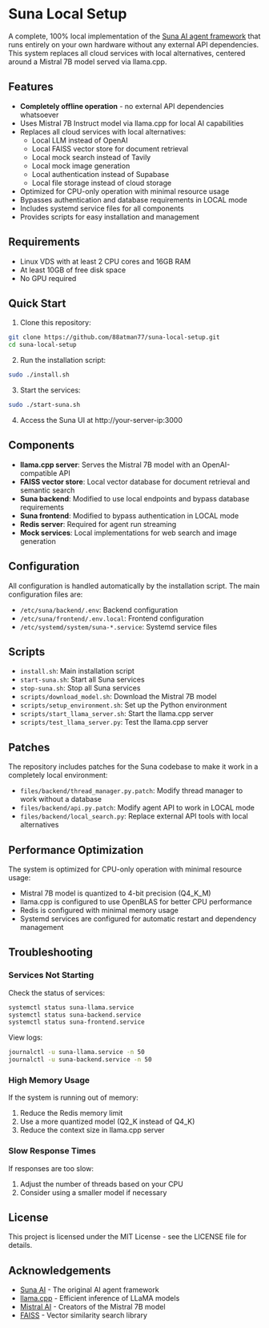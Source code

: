 # Suna Local Setup

A complete, 100% local implementation of the [Suna AI agent framework](https://github.com/kortix-ai/suna) that runs entirely on your own hardware without any external API dependencies. This system replaces all cloud services with local alternatives, centered around a Mistral 7B model served via llama.cpp.

## Features

- **Completely offline operation** - no external API dependencies whatsoever
- Uses Mistral 7B Instruct model via llama.cpp for local AI capabilities
- Replaces all cloud services with local alternatives:
  - Local LLM instead of OpenAI
  - Local FAISS vector store for document retrieval
  - Local mock search instead of Tavily
  - Local mock image generation
  - Local authentication instead of Supabase
  - Local file storage instead of cloud storage
- Optimized for CPU-only operation with minimal resource usage
- Bypasses authentication and database requirements in LOCAL mode
- Includes systemd service files for all components
- Provides scripts for easy installation and management

## Requirements

- Linux VDS with at least 2 CPU cores and 16GB RAM
- At least 10GB of free disk space
- No GPU required

## Quick Start

1. Clone this repository:
```bash
git clone https://github.com/88atman77/suna-local-setup.git
cd suna-local-setup
```

2. Run the installation script:
```bash
sudo ./install.sh
```

3. Start the services:
```bash
sudo ./start-suna.sh
```

4. Access the Suna UI at http://your-server-ip:3000

## Components

- **llama.cpp server**: Serves the Mistral 7B model with an OpenAI-compatible API
- **FAISS vector store**: Local vector database for document retrieval and semantic search
- **Suna backend**: Modified to use local endpoints and bypass database requirements
- **Suna frontend**: Modified to bypass authentication in LOCAL mode
- **Redis server**: Required for agent run streaming
- **Mock services**: Local implementations for web search and image generation

## Configuration

All configuration is handled automatically by the installation script. The main configuration files are:

- `/etc/suna/backend/.env`: Backend configuration
- `/etc/suna/frontend/.env.local`: Frontend configuration
- `/etc/systemd/system/suna-*.service`: Systemd service files

## Scripts

- `install.sh`: Main installation script
- `start-suna.sh`: Start all Suna services
- `stop-suna.sh`: Stop all Suna services
- `scripts/download_model.sh`: Download the Mistral 7B model
- `scripts/setup_environment.sh`: Set up the Python environment
- `scripts/start_llama_server.sh`: Start the llama.cpp server
- `scripts/test_llama_server.py`: Test the llama.cpp server

## Patches

The repository includes patches for the Suna codebase to make it work in a completely local environment:

- `files/backend/thread_manager.py.patch`: Modify thread manager to work without a database
- `files/backend/api.py.patch`: Modify agent API to work in LOCAL mode
- `files/backend/local_search.py`: Replace external API tools with local alternatives

## Performance Optimization

The system is optimized for CPU-only operation with minimal resource usage:

- Mistral 7B model is quantized to 4-bit precision (Q4_K_M)
- llama.cpp is configured to use OpenBLAS for better CPU performance
- Redis is configured with minimal memory usage
- Systemd services are configured for automatic restart and dependency management

## Troubleshooting

### Services Not Starting

Check the status of services:
```bash
systemctl status suna-llama.service
systemctl status suna-backend.service
systemctl status suna-frontend.service
```

View logs:
```bash
journalctl -u suna-llama.service -n 50
journalctl -u suna-backend.service -n 50
```

### High Memory Usage

If the system is running out of memory:
1. Reduce the Redis memory limit
2. Use a more quantized model (Q2_K instead of Q4_K)
3. Reduce the context size in llama.cpp server

### Slow Response Times

If responses are too slow:
1. Adjust the number of threads based on your CPU
2. Consider using a smaller model if necessary

## License

This project is licensed under the MIT License - see the LICENSE file for details.

## Acknowledgements

- [Suna AI](https://github.com/kortix-ai/suna) - The original AI agent framework
- [llama.cpp](https://github.com/ggerganov/llama.cpp) - Efficient inference of LLaMA models
- [Mistral AI](https://mistral.ai/) - Creators of the Mistral 7B model
- [FAISS](https://github.com/facebookresearch/faiss) - Vector similarity search library